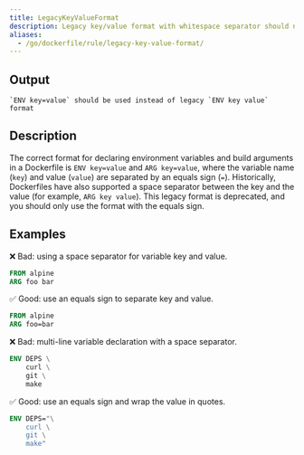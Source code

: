 ```yaml
---
title: LegacyKeyValueFormat
description: Legacy key/value format with whitespace separator should not be used
aliases:
  - /go/dockerfile/rule/legacy-key-value-format/
---
```


## Output

```text
`ENV key=value` should be used instead of legacy `ENV key value` format
```

## Description

The correct format for declaring environment variables and build arguments in a
Dockerfile is `ENV key=value` and `ARG key=value`, where the variable name
(`key`) and value (`value`) are separated by an equals sign (`=`).
Historically, Dockerfiles have also supported a space separator between the key
and the value (for example, `ARG key value`). This legacy format is deprecated,
and you should only use the format with the equals sign.

## Examples

❌ Bad: using a space separator for variable key and value.

```dockerfile
FROM alpine
ARG foo bar
```

✅ Good: use an equals sign to separate key and value.

```dockerfile
FROM alpine
ARG foo=bar
```

❌ Bad: multi-line variable declaration with a space separator.

```dockerfile
ENV DEPS \
    curl \
    git \
    make
```

✅ Good: use an equals sign and wrap the value in quotes.

```dockerfile
ENV DEPS="\
    curl \
    git \
    make"
```

